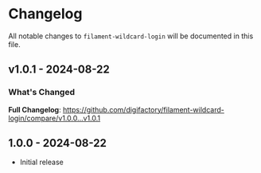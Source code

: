 # Changelog

All notable changes to `filament-wildcard-login` will be documented in this file.

## v1.0.1 - 2024-08-22

### What's Changed

**Full Changelog**: https://github.com/digifactory/filament-wildcard-login/compare/v1.0.0...v1.0.1

## 1.0.0 - 2024-08-22

- Initial release
